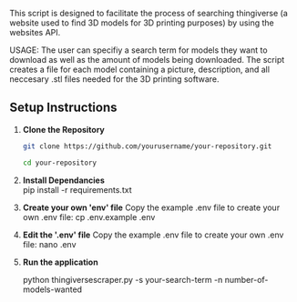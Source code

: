 This script is designed to facilitate the process of searching thingiverse (a website used to find 3D models for 3D printing purposes) by using the
websites API.

USAGE:
The user can specifiy a search term for models they want to download as well as the amount of models being downloaded. The script creates a file for 
each model containing a picture, description, and all neccesary .stl files needed for the 3D printing software. 


## Setup Instructions

1. **Clone the Repository**

    ```bash
    git clone https://github.com/yourusername/your-repository.git
    
    cd your-repository

2. **Install Dependancies**    
    pip install -r requirements.txt

3. **Create your own 'env' file**
    Copy the example .env file to create your own .env file:
    cp .env.example .env

4. **Edit the '.env' file**
    Copy the example .env file to create your own .env file:
    nano .env

5. **Run the application**

    python thingiversescraper.py -s your-search-term -n number-of-models-wanted




